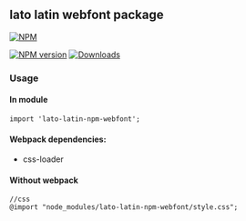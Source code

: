 ## lato latin webfont package

[![NPM](https://nodei.co/npm-dl/lato-latin-npm-webfont.png?months=1)](https://nodei.co/npm/lato-latin-npm-webfont/)

[![NPM version][npm-image]][npm-url] [![Downloads][downloads-image]][npm-url]

### Usage

#### In module

```
import 'lato-latin-npm-webfont';
```

#### Webpack dependencies:

- css-loader

#### Without webpack

```
//css
@import "node_modules/lato-latin-npm-webfont/style.css";
```
[downloads-image]: https://img.shields.io/npm/dm/lato-latin-npm-webfont.svg
[npm-url]: https://www.npmjs.com/package/lato-latin-npm-webfont
[npm-image]: https://img.shields.io/npm/v/lato-latin-npm-webfont.svg
